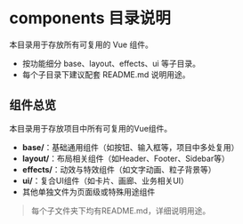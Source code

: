 # components 目录说明

本目录用于存放所有可复用的 Vue 组件。

- 按功能细分 base、layout、effects、ui 等子目录。
- 每个子目录下建议配套 README.md 说明用途。

## 组件总览

本目录用于存放项目中所有可复用的Vue组件。

- **base/**：基础通用组件（如按钮、输入框等，项目中多处复用）
- **layout/**：布局相关组件（如Header、Footer、Sidebar等）
- **effects/**：动效与特效组件（如文字动画、粒子背景等）
- **ui/**：复合UI组件（如卡片、画廊、业务相关UI）
- 其他单独文件为页面级或特殊用途组件

> 每个子文件夹下均有README.md，详细说明用途。 